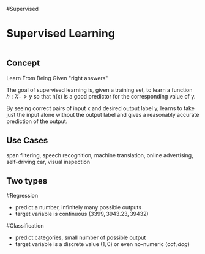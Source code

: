 #Supervised  

# Supervised Learning
```toc
```

## Concept
Learn From Being Given "right answers"

The goal of supervised learning is, given a training set, to learn a function $h:X -> y$ so that h(x) is a good predictor for the corresponding value of y.

By seeing correct pairs of input x and desired output label y, learns to take just the input alone without the output label and gives a reasonably accurate prediction of the output.

## Use Cases
span filtering, speech recognition, machine translation, online advertising, self-driving car, visual inspection

## Two types
#Regression
- predict a number, infinitely many possible outputs
- target variable is continuous $(3399, 3943.23, 39432)$

#Classification
- predict categories, small number of possible output
- target variable is a discrete value $(1, 0)$ or even no-numeric ($cat, dog$)
